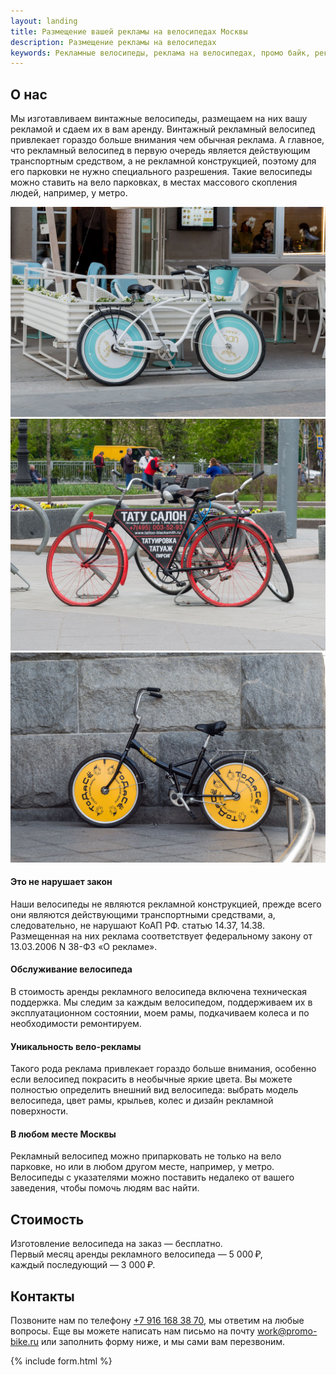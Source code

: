 ```yaml
---
layout: landing
title: Размещение вашей рекламы на велосипедах Москвы
description: Размещение рекламы на велосипедах
keywords: Рекламные велосипеды, реклама на велосипедах, промо байк, реклама, аренда, велореклама
---
```


## О нас

Мы изготавливаем винтажные велосипеды, размещаем на них вашу рекламой и сдаем их в вам аренду.
Винтажный  рекламный велосипед привлекает гораздо больше внимания чем обычная реклама.
А главное, что рекламный велосипед в первую очередь является действующим транспортным средством,
а не рекламной конструкцией, поэтому для его парковки не нужно специального разрешения.
Такие велосипеды можно ставить на вело парковках, в местах массового скопления
людей, например, у метро.

<div class="works">
  <img src="/img/1.jpg" alt="">
  <img src="/img/2.jpg" alt="">
  <img src="/img/3.jpg" alt="">
</div>

#### Это не нарушает закон
Наши велосипеды не являются рекламной конструкцией, прежде всего они являются действующими
транспортными средствами, а, следовательно, не нарушают КоАП РФ. статью 14.37, 14.38.
Размещенная на них реклама соответствует федеральному закону от 13.03.2006 N 38-ФЗ «О рекламе».

#### Обслуживание велосипеда
В стоимость аренды рекламного велосипеда включена техническая поддержка. Мы следим за каждым
велосипедом, поддерживаем их в эксплуатационном состоянии, моем рамы, подкачиваем колеса и по
необходимости ремонтируем.

#### Уникальность вело-рекламы
Такого рода реклама привлекает гораздо больше внимания, особенно если велосипед покрасить
в необычные яркие цвета. Вы можете полностью определить внешний вид велосипеда: выбрать
модель велосипеда, цвет рамы, крыльев, колес и дизайн рекламной поверхности.

#### В любом месте Москвы
Рекламный велосипед можно припарковать не только на вело парковке, но или в любом другом месте,
например, у метро. Велосипеды с указателями можно поставить недалеко от вашего заведения,
чтобы помочь людям вас найти.

## Стоимость
Изготовление велосипеда на заказ — бесплатно.<br>
Первый месяц аренды рекламного велосипеда — 5 000 ₽,<br>
каждый последующий — 3 000 ₽.

## Контакты
Позвоните нам по телефону [+7 916 168 38 70](tel:+79161683870), мы ответим на любые вопросы. Еще вы можете написать нам письмо на почту [work@promo-bike.ru](mailto:work@promo-bike.ru) или заполнить форму ниже, и мы сами вам перезвоним.

{% include form.html %}

